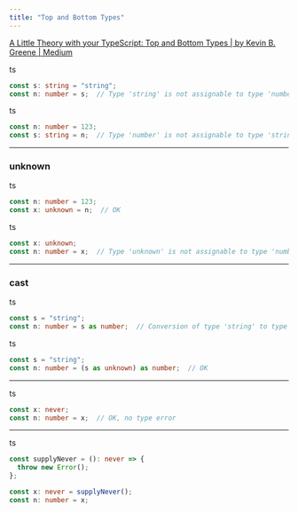 ```yaml
---
title: "Top and Bottom Types"
---
```



[A Little Theory with your TypeScript: Top and Bottom Types | by Kevin B. Greene | Medium](https://medium.com/@KevinBGreene/a-little-theory-with-your-typescript-top-and-bottom-types-61b380f227d)

ts

```typescript
const s: string = "string";
const n: number = s;  // Type 'string' is not assignable to type 'number'.
```


ts

```typescript
const n: number = 123;
const s: string = n;  // Type 'number' is not assignable to type 'string'.
```


---
### unknown

ts

```typescript
const n: number = 123;
const x: unknown = n;  // OK
```


ts

```typescript
const x: unknown;
const n: number = x;  // Type 'unknown' is not assignable to type 'number'.
```


---
### cast

ts

```typescript
const s = "string";
const n: number = s as number;  // Conversion of type 'string' to type 'number' may be a mistake because neither type sufficiently overlaps with the other. If this was intentional, convert the expression to 'unknown' first.
```


ts

```typescript
const s = "string";
const n: number = (s as unknown) as number;  // OK
```


---

ts

```typescript
const x: never;
const n: number = x;  // OK, no type error 
```



---

ts

```typescript
const supplyNever = (): never => {
  throw new Error();
};

const x: never = supplyNever();
const n: number = x;
```


